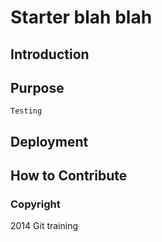 # Starter blah blah

## Introduction

## Purpose
    Testing
## Deployment

## How to Contribute

### Copyright

2014 Git training

